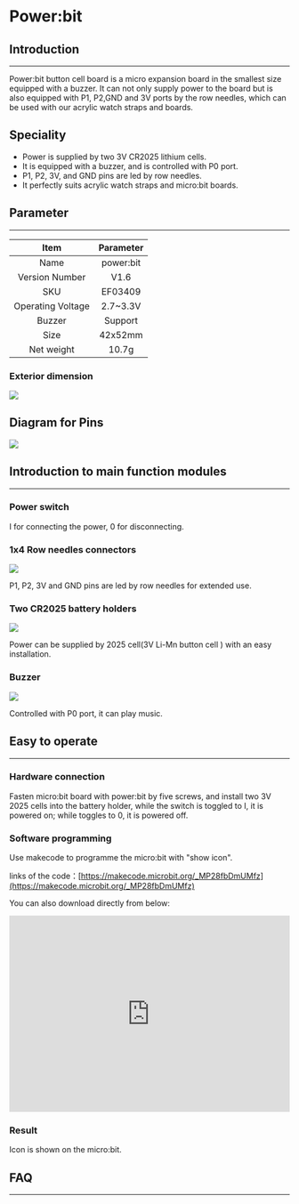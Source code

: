 # Power:bit

## Introduction
---

Power:bit button cell board is a micro expansion board in the smallest size equipped  with a buzzer. It can not only supply power to the board but is also equipped with P1, P2,GND and 3V ports by the row needles, which can be used with our acrylic watch straps and boards.

## Speciality 
- Power is supplied by two 3V CR2025 lithium cells.
- It is equipped with a buzzer, and is controlled with P0 port. 
- P1, P2, 3V, and GND pins are led by row needles.
- It perfectly suits acrylic watch straps and micro:bit boards.

## Parameter
---

Item | Parameter 
:-: | :-: 
Name|power:bit
Version Number|V1.6
SKU| EF03409
Operating Voltage|2.7~3.3V
Buzzer|Support
Size|42x52mm
Net weight|10.7g

### Exterior dimension
![](./images/BQCpLVu.png)
## Diagram for Pins
![](./images/ONnPnR7.png)

## Introduction to main function modules  
---

### Power switch   

I for connecting the power, 0 for disconnecting.

### 1x4 Row needles connectors

![](./images/9uskWP9.png)

P1, P2, 3V and GND pins are led by row needles for extended use.

### Two CR2025 battery holders

![](./images/RkOmiZc.png)

Power can be supplied by 2025 cell(3V Li-Mn button cell ) with an easy installation.

### Buzzer  

![](./images/eNtjso8.png)

Controlled with P0 port, it can play music.

## Easy to operate  
---

### Hardware connection  

Fasten micro:bit board with power:bit  by five screws, and install two 3V 2025 cells into the battery holder, while the switch is toggled to I, it is powered on; while toggles to 0, it is powered off.


### Software programming  

Use makecode to programme the micro:bit with "show icon".

links of the code：[https://makecode.microbit.org/_MP28fbDmUMfz](https://makecode.microbit.org/_MP28fbDmUMfz)

You can also download directly from below:

<div style="position:relative;height:0;padding-bottom:70%;overflow:hidden;"><iframe style="position:absolute;top:0;left:0;width:100%;height:100%;" src="https://makecode.microbit.org/#pub:_MP28fbDmUMfz" frameborder="0" sandbox="allow-popups allow-forms allow-scripts allow-same-origin"></iframe></div>

### Result  

Icon is shown on the micro:bit.

## FAQ
---
